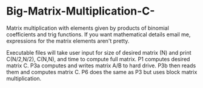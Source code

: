 # Big-Matrix-Multiplication-C-

Matrix multiplication with elements given by products of binomial coefficients and trig functions.
If you want mathematical details email me, expressions for the matrix elements aren't pretty. 

Executable files will take user input for size of desired matrix (N) and print C(N/2,N/2), C(N,N), and time to 
compute full matrix. P1 computes desired matrix C. P3a computes and writes matrix A/B to hard drive. P3b then reads them 
and computes matrix C. P6 does the same as P3 but uses block matrix multiplication. 

